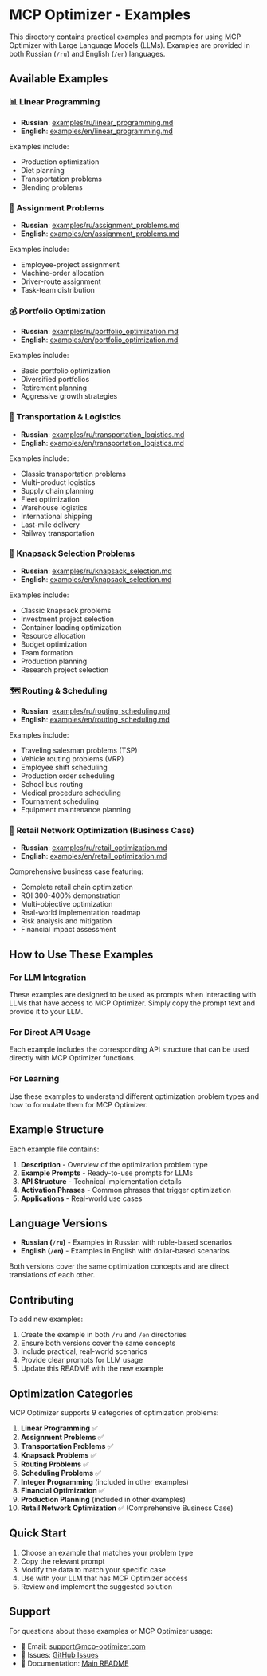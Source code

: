 # MCP Optimizer - Examples

This directory contains practical examples and prompts for using MCP Optimizer with Large Language Models (LLMs). Examples are provided in both Russian (`/ru`) and English (`/en`) languages.

## Available Examples

### 📊 Linear Programming
- **Russian**: [examples/ru/linear_programming.md](ru/linear_programming.md)
- **English**: [examples/en/linear_programming.md](en/linear_programming.md)

Examples include:
- Production optimization
- Diet planning
- Transportation problems
- Blending problems

### 👥 Assignment Problems
- **Russian**: [examples/ru/assignment_problems.md](ru/assignment_problems.md)
- **English**: [examples/en/assignment_problems.md](en/assignment_problems.md)

Examples include:
- Employee-project assignment
- Machine-order allocation
- Driver-route assignment
- Task-team distribution

### 💰 Portfolio Optimization
- **Russian**: [examples/ru/portfolio_optimization.md](ru/portfolio_optimization.md)
- **English**: [examples/en/portfolio_optimization.md](en/portfolio_optimization.md)

Examples include:
- Basic portfolio optimization
- Diversified portfolios
- Retirement planning
- Aggressive growth strategies

### 🚚 Transportation & Logistics
- **Russian**: [examples/ru/transportation_logistics.md](ru/transportation_logistics.md)
- **English**: [examples/en/transportation_logistics.md](en/transportation_logistics.md)

Examples include:
- Classic transportation problems
- Multi-product logistics
- Supply chain planning
- Fleet optimization
- Warehouse logistics
- International shipping
- Last-mile delivery
- Railway transportation

### 🎒 Knapsack Selection Problems
- **Russian**: [examples/ru/knapsack_selection.md](ru/knapsack_selection.md)
- **English**: [examples/en/knapsack_selection.md](en/knapsack_selection.md)

Examples include:
- Classic knapsack problems
- Investment project selection
- Container loading optimization
- Resource allocation
- Budget optimization
- Team formation
- Production planning
- Research project selection

### 🗺️ Routing & Scheduling
- **Russian**: [examples/ru/routing_scheduling.md](ru/routing_scheduling.md)
- **English**: [examples/en/routing_scheduling.md](en/routing_scheduling.md)

Examples include:
- Traveling salesman problems (TSP)
- Vehicle routing problems (VRP)
- Employee shift scheduling
- Production order scheduling
- School bus routing
- Medical procedure scheduling
- Tournament scheduling
- Equipment maintenance planning

### 🏪 Retail Network Optimization (Business Case)
- **Russian**: [examples/ru/retail_optimization.md](ru/retail_optimization.md)
- **English**: [examples/en/retail_optimization.md](en/retail_optimization.md)

Comprehensive business case featuring:
- Complete retail chain optimization
- ROI 300-400% demonstration
- Multi-objective optimization
- Real-world implementation roadmap
- Risk analysis and mitigation
- Financial impact assessment

## How to Use These Examples

### For LLM Integration
These examples are designed to be used as prompts when interacting with LLMs that have access to MCP Optimizer. Simply copy the prompt text and provide it to your LLM.

### For Direct API Usage
Each example includes the corresponding API structure that can be used directly with MCP Optimizer functions.

### For Learning
Use these examples to understand different optimization problem types and how to formulate them for MCP Optimizer.

## Example Structure

Each example file contains:

1. **Description** - Overview of the optimization problem type
2. **Example Prompts** - Ready-to-use prompts for LLMs
3. **API Structure** - Technical implementation details
4. **Activation Phrases** - Common phrases that trigger optimization
5. **Applications** - Real-world use cases

## Language Versions

- **Russian (`/ru`)** - Examples in Russian with ruble-based scenarios
- **English (`/en`)** - Examples in English with dollar-based scenarios

Both versions cover the same optimization concepts and are direct translations of each other.

## Contributing

To add new examples:

1. Create the example in both `/ru` and `/en` directories
2. Ensure both versions cover the same concepts
3. Include practical, real-world scenarios
4. Provide clear prompts for LLM usage
5. Update this README with the new example

## Optimization Categories

MCP Optimizer supports 9 categories of optimization problems:

1. **Linear Programming** ✅
2. **Assignment Problems** ✅
3. **Transportation Problems** ✅
4. **Knapsack Problems** ✅
5. **Routing Problems** ✅
6. **Scheduling Problems** ✅
7. **Integer Programming** (included in other examples)
8. **Financial Optimization** ✅
9. **Production Planning** (included in other examples)
10. **Retail Network Optimization** ✅ (Comprehensive Business Case)

## Quick Start

1. Choose an example that matches your problem type
2. Copy the relevant prompt
3. Modify the data to match your specific case
4. Use with your LLM that has MCP Optimizer access
5. Review and implement the suggested solution

## Support

For questions about these examples or MCP Optimizer usage:
- 📧 Email: support@mcp-optimizer.com
- 🐛 Issues: [GitHub Issues](https://github.com/dmitryanchikov/mcp-optimizer/issues)
- 📖 Documentation: [Main README](../README.md) 